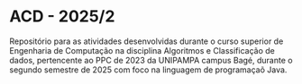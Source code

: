 # ACD - 2025/2
Repositório para as atividades desenvolvidas durante o curso superior de Engenharia de Computação na disciplina Algoritmos e Classificação de dados,
pertencente ao PPC de 2023 da UNIPAMPA campus Bagé, durante o segundo semestre de 2025 com foco na linguagem de programaçaõ Java.
